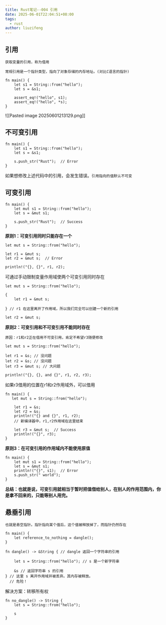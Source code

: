 ```yaml
---
title: Rust笔记--004 引用
date: 2025-06-01T22:04:51+08:00
tags:
  - rust
author: liuzifeng
---
```

## 引用

`获取变量的引用，称为借用`

`常规引用是一个指针类型，指向了对象存储的内存地址。(对比C语言的指针)`

```
fn main() {
    let s1 = String::from("hello");
    let s = &s1;

    assert_eq!("hello", s1);
    assert_eq!("hello", *s);
}
```

![[Pasted image 20250601213129.png]]
## 不可变引用

```
fn main() {
    let s1 = String::from("hello");
    let s = &s1;

    s.push_str("Rust");  // Error
}
```

如果想修改上述代码中的引用，会发生错误。`引用指向的值默认不可变`

## 可变引用

```
fn main() {
    let mut s1 = String::from("hello");
    let s = &mut s1;

    s.push_str("Rust");  // Success
}
```

**原则1：可变引用同时只能存在一个**

```
let mut s = String::from("hello");

let r1 = &mut s;
let r2 = &mut s;  // Error

println!("{}, {}", r1, r2);

```

可通过手动限制变量作用域使两个可变引用同时存在

```
let mut s = String::from("hello");

{
    let r1 = &mut s;

} // r1 在这里离开了作用域，所以我们完全可以创建一个新的引用

let r2 = &mut s;

```

**原则2：可变引用和不可变引用不能同时存在**

`原因：r1和r2正在借用不可变引用，肯定不希望r3随便修改`

```
let mut s = String::from("hello");

let r1 = &s; // 没问题
let r2 = &s; // 没问题
let r3 = &mut s; // 大问题

println!("{}, {}, and {}", r1, r2, r3);

```

如果r3借用的位置在r1和r2作用域外，可以借用

```
fn main() {
   let mut s = String::from("hello");

    let r1 = &s;
    let r2 = &s;
    println!("{} and {}", r1, r2);
    // 新编译器中，r1,r2作用域在这里结束

    let r3 = &mut s;  // Success
    println!("{}", r3);
}
```

**原则3：在可变引用的作用域内不能使用原值**

```
fn main() {
    let mut s1 = String::from("hello");
    let s = &mut s1;
    println!("{}", s1);  // Error
    s.push_str(" world");
}
```

**总结：也就是说，可变引用就相当于暂时把值借给别人，在别人的作用范围内，你是拿不回来的，只能等别人用完。**

## 悬垂引用

`也就是悬空指针。指针指向某个值后，这个值被释放掉了，而指针仍然存在`

```
fn main() {
    let reference_to_nothing = dangle();
}

fn dangle() -> &String { // dangle 返回一个字符串的引用

    let s = String::from("hello"); // s 是一个新字符串

    &s // 返回字符串 s 的引用
} // 这里 s 离开作用域并被丢弃。其内存被释放。
  // 危险！
```

解决方案：转移所有权

```
fn no_dangle() -> String {
    let s = String::from("hello");

    s
}
```
